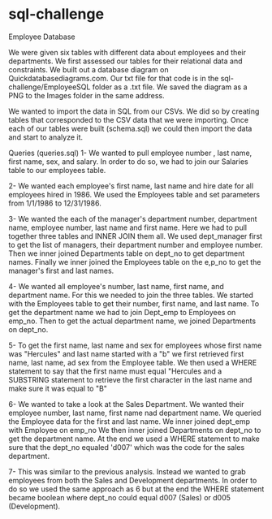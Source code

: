 # sql-challenge

Employee Database

We were given six tables with different data about employees and their departments. We first assessed our tables for their relational data and constraints. We built out a database diagram on Quickdatabasediagrams.com. Our txt file for that code is in the sql-challenge/EmployeeSQL folder as a .txt file. We saved the diagram as a PNG to the Images folder in the same address.

We wanted to import the data in SQL from our CSVs. We did so by creating tables that corresponded to the CSV data that we were importing. Once each of our tables were built (schema.sql) we could then import the data and start to analyze it.

Queries (queries.sql)
1- We wanted to pull employee number , last name, first name, sex, and salary. In order to do so, we had to join our Salaries table to our employees table.

2- We wanted each employee's first name, last name and hire date for all employees hired in 1986. We used the Employees table and set parameters from 1/1/1986 to 12/31/1986.

3- We wanted the each of the manager's department number, department name, employee number, last name and first name. Here we had to pull together three tables and INNER JOIN them all. We used dept_manager first to get the list of managers, their department number and employee number. Then we inner joined Departments table on dept_no to get department names. Finally we inner joined the Employees table on the e,p_no to get the manager's first and last names.

4- We wanted all employee's number, last name, first name, and department name. For this we needed to join the three tables. We started with the Employees table to get their number, first name, and last name. To get the department name we had to join Dept_emp to Employees on emp_no. Then to get the actual department name, we joined Departments on dept_no.

5- To get the first name, last name and sex for employees whose first name was "Hercules" and last name started with a "b" we first retrieved first name, last name, ad sex from the Employee table. We then used a WHERE statement to say that the first name must equal "Hercules and a SUBSTRING statement to retrieve the first character in the last name and make sure it was equal to "B"

6- We wanted to take a look at the Sales Department. We wanted their employee number, last name, first name nad department name. We queried the Employee data for the first and last name. We inner joined dept_emp with Employee on emp_no We then inner joined Departments on dept_no to get the department name. At the end we used a WHERE statement to make sure that the dept_no equaled 'd007' which was the code for the sales department.

7- This was similar to the previous analysis. Instead we wanted to grab employees from both the Sales and Development departments. In order to do so we used the same approach as 6 but at the end the WHERE statement became boolean where dept_no could equal d007 (Sales) or d005 (Development).
